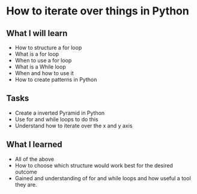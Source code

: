 # How to iterate over things in Python

## What I will learn
- How to structure a for loop
- What is a for loop
- When to use a for loop
- What is a While loop 
- When and how to use it
- How to create patterns in Python

## Tasks
- Create a inverted Pyramid in Python
- Use for and while loops to do this
- Understand how to iterate over the x and y axis


## What I learned
- All of the above
- How to choose which structure would work best for the desired outcome
- Gained and understanding of for and while loops and how useful a tool they are.